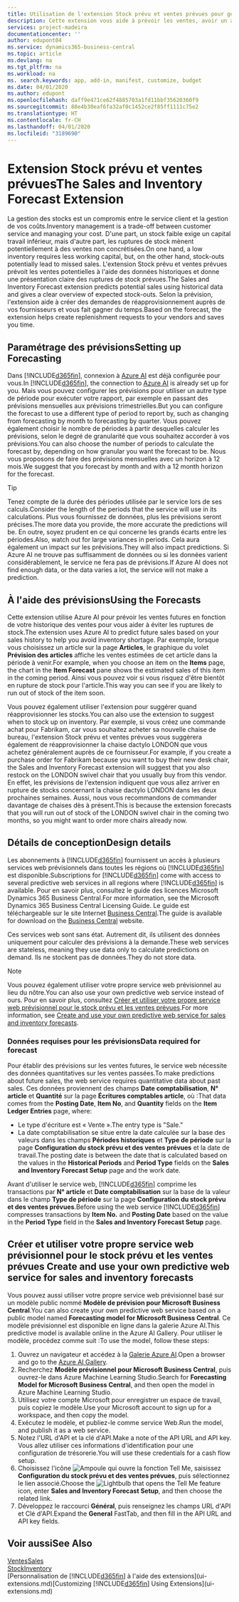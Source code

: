 ```yaml
---
title: Utilisation de l'extension Stock prévu et ventes prévues pour gérer le stock | Microsoft Docs
description: Cette extension vous aide à prévoir les ventes, avoir un aperçu clair des ruptures de stock prévues et même créer des demandes de réapprovisionnement aux fournisseurs.
services: project-madeira
documentationcenter: ''
author: edupont04
ms.service: dynamics365-business-central
ms.topic: article
ms.devlang: na
ms.tgt_pltfrm: na
ms.workload: na
ms. search.keywords: app, add-in, manifest, customize, budget
ms.date: 04/01/2020
ms.author: edupont
ms.openlocfilehash: daff9e471ce62f4885703a1fd11bbf35620360f9
ms.sourcegitcommit: 88e4b30eaf6fa32af0c1452ce2f85ff1111c75e2
ms.translationtype: HT
ms.contentlocale: fr-CH
ms.lasthandoff: 04/01/2020
ms.locfileid: "3189690"
---
```

# <a name="the-sales-and-inventory-forecast-extension"></a><span data-ttu-id="c5e3e-103">Extension Stock prévu et ventes prévues</span><span class="sxs-lookup"><span data-stu-id="c5e3e-103">The Sales and Inventory Forecast Extension</span></span>
<span data-ttu-id="c5e3e-104">La gestion des stocks est un compromis entre le service client et la gestion de vos coûts.</span><span class="sxs-lookup"><span data-stu-id="c5e3e-104">Inventory management is a trade-off between customer service and managing your cost.</span></span> <span data-ttu-id="c5e3e-105">D'une part, un stock faible exige un capital travail inférieur, mais d'autre part, les ruptures de stock mènent potentiellement à des ventes non concrétisées.</span><span class="sxs-lookup"><span data-stu-id="c5e3e-105">On one hand, a low inventory requires less working capital, but, on the other hand, stock-outs potentially lead to missed sales.</span></span> <span data-ttu-id="c5e3e-106">L'extension Stock prévu et ventes prévues prévoit les ventes potentielles à l'aide des données historiques et donne une présentation claire des ruptures de stock prévues.</span><span class="sxs-lookup"><span data-stu-id="c5e3e-106">The Sales and Inventory Forecast extension predicts potential sales using historical data and gives a clear overview of expected stock-outs.</span></span> <span data-ttu-id="c5e3e-107">Selon la prévision, l'extension aide à créer des demandes de réapprovisionnement auprès de vos fournisseurs et vous fait gagner du temps.</span><span class="sxs-lookup"><span data-stu-id="c5e3e-107">Based on the forecast, the extension helps create replenishment requests to your vendors and saves you time.</span></span>  

## <a name="setting-up-forecasting"></a><span data-ttu-id="c5e3e-108">Paramétrage des prévisions</span><span class="sxs-lookup"><span data-stu-id="c5e3e-108">Setting up Forecasting</span></span>
<span data-ttu-id="c5e3e-109">Dans [!INCLUDE[d365fin](includes/d365fin_md.md)], connexion à [Azure AI](https://azure.microsoft.com/overview/ai-platform/) est déjà configurée pour vous.</span><span class="sxs-lookup"><span data-stu-id="c5e3e-109">In [!INCLUDE[d365fin](includes/d365fin_md.md)], the connection to [Azure AI](https://azure.microsoft.com/overview/ai-platform/) is already set up for you.</span></span> <span data-ttu-id="c5e3e-110">Mais vous pouvez configurer les prévisions pour utiliser un autre type de période pour exécuter votre rapport, par exemple en passant des prévisions mensuelles aux prévisions trimestrielles.</span><span class="sxs-lookup"><span data-stu-id="c5e3e-110">But you can configure the forecast to use a different type of period to report by, such as changing from forecasting by month to forecasting by quarter.</span></span> <span data-ttu-id="c5e3e-111">Vous pouvez également choisir le nombre de périodes à partir desquelles calculer les prévisions, selon le degré de granularité que vous souhaitez accorder à vos prévisions.</span><span class="sxs-lookup"><span data-stu-id="c5e3e-111">You can also choose the number of periods to calculate the forecast by, depending on how granular you want the forecast to be.</span></span> <span data-ttu-id="c5e3e-112">Nous vous proposons de faire des prévisions mensuelles avec un horizon à 12 mois.</span><span class="sxs-lookup"><span data-stu-id="c5e3e-112">We suggest that you forecast by month and with a 12 month horizon for the forecast.</span></span> 

> [!TIP]  
>   <span data-ttu-id="c5e3e-113">Tenez compte de la durée des périodes utilisée par le service lors de ses calculs.</span><span class="sxs-lookup"><span data-stu-id="c5e3e-113">Consider the length of the periods that the service will use in its calculations.</span></span> <span data-ttu-id="c5e3e-114">Plus vous fournissez de données, plus les prévisions seront précises.</span><span class="sxs-lookup"><span data-stu-id="c5e3e-114">The more data you provide, the more accurate the predictions will be.</span></span> <span data-ttu-id="c5e3e-115">En outre, soyez prudent en ce qui concerne les grands écarts entre les périodes.</span><span class="sxs-lookup"><span data-stu-id="c5e3e-115">Also, watch out for large variances in periods.</span></span> <span data-ttu-id="c5e3e-116">Cela aura également un impact sur les prévisions.</span><span class="sxs-lookup"><span data-stu-id="c5e3e-116">They will also impact predictions.</span></span> <span data-ttu-id="c5e3e-117">Si Azure AI ne trouve pas suffisamment de données ou si les données varient considérablement, le service ne fera pas de prévisions.</span><span class="sxs-lookup"><span data-stu-id="c5e3e-117">If Azure AI does not find enough data, or the data varies a lot, the service will not make a prediction.</span></span>

## <a name="using-the-forecasts"></a><span data-ttu-id="c5e3e-118">À l'aide des prévisions</span><span class="sxs-lookup"><span data-stu-id="c5e3e-118">Using the Forecasts</span></span>
<span data-ttu-id="c5e3e-119">Cette extension utilise Azure AI pour prévoir les ventes futures en fonction de votre historique des ventes pour vous aider à éviter les ruptures de stock.</span><span class="sxs-lookup"><span data-stu-id="c5e3e-119">The extension uses Azure AI to predict future sales based on your sales history to help you avoid inventory shortage.</span></span> <span data-ttu-id="c5e3e-120">Par exemple, lorsque vous choisissez un article sur la page **Articles**, le graphique du volet **Prévision des articles** affiche les ventes estimées de cet article dans la période à venir.</span><span class="sxs-lookup"><span data-stu-id="c5e3e-120">For example, when you choose an item on the **Items** page, the chart in the **Item Forecast** pane shows the estimated sales of this item in the coming period.</span></span> <span data-ttu-id="c5e3e-121">Ainsi vous pouvez voir si vous risquez d'être bientôt en rupture de stock pour l'article.</span><span class="sxs-lookup"><span data-stu-id="c5e3e-121">This way you can see if you are likely to run out of stock of the item soon.</span></span>  

<span data-ttu-id="c5e3e-122">Vous pouvez également utiliser l'extension pour suggérer quand réapprovisionner les stocks.</span><span class="sxs-lookup"><span data-stu-id="c5e3e-122">You can also use the extension to suggest when to stock up on inventory.</span></span> <span data-ttu-id="c5e3e-123">Par exemple, si vous créez une commande achat pour Fabrikam, car vous souhaitez acheter sa nouvelle chaise de bureau, l'extension Stock prévu et ventes prévues vous suggèrera également de réapprovisionner la chaise dactylo LONDON que vous achetez généralement auprès de ce fournisseur.</span><span class="sxs-lookup"><span data-stu-id="c5e3e-123">For example, if you create a purchase order for Fabrikam because you want to buy their new desk chair, the Sales and Inventory Forecast extension will suggest that you also restock on the LONDON swivel chair that you usually buy from this vendor.</span></span> <span data-ttu-id="c5e3e-124">En effet, les prévisions de l'extension indiquent que vous allez arriver en rupture de stocks concernant la chaise dactylo LONDON dans les deux prochaines semaines. Aussi, nous vous recommandons de commander davantage de chaises dès à présent.</span><span class="sxs-lookup"><span data-stu-id="c5e3e-124">This is because the extension forecasts that you will run out of stock of the LONDON swivel chair in the coming two months, so you might want to order more chairs already now.</span></span>  

## <a name="design-details"></a><span data-ttu-id="c5e3e-125">Détails de conception</span><span class="sxs-lookup"><span data-stu-id="c5e3e-125">Design details</span></span>
<span data-ttu-id="c5e3e-126">Les abonnements à [!INCLUDE[d365fin](includes/d365fin_md.md)] fournissent un accès à plusieurs services web prévisionnels dans toutes les régions où [!INCLUDE[d365fin](includes/d365fin_md.md)] est disponible.</span><span class="sxs-lookup"><span data-stu-id="c5e3e-126">Subscriptions for [!INCLUDE[d365fin](includes/d365fin_md.md)] come with access to several predictive web services in all regions where [!INCLUDE[d365fin](includes/d365fin_md.md)] is available.</span></span> <span data-ttu-id="c5e3e-127">Pour en savoir plus, consultez le guide des licences Microsoft Dynamics 365 Business Central.</span><span class="sxs-lookup"><span data-stu-id="c5e3e-127">For more information, see the Microsoft Dynamics 365 Business Central Licensing Guide.</span></span> <span data-ttu-id="c5e3e-128">Le guide est téléchargeable sur le site Internet [Business Central](https://dynamics.microsoft.com/en-us/business-central/overview/).</span><span class="sxs-lookup"><span data-stu-id="c5e3e-128">The guide is available for download on the [Business Central](https://dynamics.microsoft.com/en-us/business-central/overview/) website.</span></span> 

<span data-ttu-id="c5e3e-129">Ces services web sont sans état. Autrement dit, ils utilisent des données uniquement pour calculer des prévisions à la demande.</span><span class="sxs-lookup"><span data-stu-id="c5e3e-129">These web services are stateless, meaning they use data only to calculate predictions on demand.</span></span> <span data-ttu-id="c5e3e-130">Ils ne stockent pas de données.</span><span class="sxs-lookup"><span data-stu-id="c5e3e-130">They do not store data.</span></span>

> [!NOTE]  
>   <span data-ttu-id="c5e3e-131">Vous pouvez également utiliser votre propre service web prévisionnel au lieu du nôtre.</span><span class="sxs-lookup"><span data-stu-id="c5e3e-131">You can also use your own predictive web service instead of ours.</span></span> <span data-ttu-id="c5e3e-132">Pour en savoir plus, consultez [Créer et utiliser votre propre service web prévisionnel pour le stock prévu et les ventes prévues](#AnchorText).</span><span class="sxs-lookup"><span data-stu-id="c5e3e-132">For more information, see [Create and use your own predictive web service for sales and inventory forecasts](#AnchorText).</span></span> 

### <a name="data-required-for-forecast"></a><span data-ttu-id="c5e3e-133">Données requises pour les prévisions</span><span class="sxs-lookup"><span data-stu-id="c5e3e-133">Data required for forecast</span></span>
<span data-ttu-id="c5e3e-134">Pour établir des prévisions sur les ventes futures, le service web nécessite des données quantitatives sur les ventes passées.</span><span class="sxs-lookup"><span data-stu-id="c5e3e-134">To make predictions about future sales, the web service requires quantitative data about past sales.</span></span> <span data-ttu-id="c5e3e-135">Ces données proviennent des champs **Date comptabilisation**, **N° article** et **Quantité** sur la page **Écritures comptables article**, où :</span><span class="sxs-lookup"><span data-stu-id="c5e3e-135">That data comes from the **Posting Date**, **Item No**, and **Quantity** fields on the **Item Ledger Entries** page, where:</span></span>
-    <span data-ttu-id="c5e3e-136">Le type d'écriture est « Vente ».</span><span class="sxs-lookup"><span data-stu-id="c5e3e-136">The entry type is "Sale."</span></span>
- <span data-ttu-id="c5e3e-137">La date comptabilisation se situe entre la date calculée sur la base des valeurs dans les champs **Périodes historiques** et **Type de période** sur la page **Configuration du stock prévu et des ventes prévues** et la date de travail.</span><span class="sxs-lookup"><span data-stu-id="c5e3e-137">The posting date is between the date that is calculated based on the values in the **Historical Periods** and **Period Type** fields on the **Sales and Inventory Forecast Setup** page and the work date.</span></span>

<span data-ttu-id="c5e3e-138">Avant d'utiliser le service web, [!INCLUDE[d365fin](includes/d365fin_md.md)] comprime les transactions par **N° article** et **Date comptabilisation** sur la base de la valeur dans le champ **Type de période** sur la page **Configuration du stock prévu et des ventes prévues**.</span><span class="sxs-lookup"><span data-stu-id="c5e3e-138">Before using the web service [!INCLUDE[d365fin](includes/d365fin_md.md)] compresses transactions by **Item No.** and **Posting Date** based on the value in the **Period Type** field in the **Sales and Inventory Forecast Setup** page.</span></span>

## <a name="create-and-use-your-own-predictive-web-service-for-sales-and-inventory-forecasts"></a><span data-ttu-id="c5e3e-139"><a name="AnchorText"> </a>Créer et utiliser votre propre service web prévisionnel pour le stock prévu et les ventes prévues</span><span class="sxs-lookup"><span data-stu-id="c5e3e-139"><a name="AnchorText"> </a>Create and use your own predictive web service for sales and inventory forecasts</span></span>
<span data-ttu-id="c5e3e-140">Vous pouvez aussi utiliser votre propre service web prévisionnel basé sur un modèle public nommé **Modèle de prévision pour Microsoft Business Central**.</span><span class="sxs-lookup"><span data-stu-id="c5e3e-140">You can also create your own predictive web service based on a public model named **Forecasting model for Microsoft Business Central**.</span></span> <span data-ttu-id="c5e3e-141">Ce modèle prévisionnel est disponible en ligne dans la galerie Azure AI.</span><span class="sxs-lookup"><span data-stu-id="c5e3e-141">This predictive model is available online in the Azure AI Gallery.</span></span> <span data-ttu-id="c5e3e-142">Pour utiliser le modèle, procédez comme suit :</span><span class="sxs-lookup"><span data-stu-id="c5e3e-142">To use the model, follow these steps:</span></span>  

1. <span data-ttu-id="c5e3e-143">Ouvrez un navigateur et accédez à la [Galerie Azure AI](https://go.microsoft.com/fwlink/?linkid=828352).</span><span class="sxs-lookup"><span data-stu-id="c5e3e-143">Open a browser and go to the [Azure AI Gallery](https://go.microsoft.com/fwlink/?linkid=828352).</span></span>  
2. <span data-ttu-id="c5e3e-144">Recherchez **Modèle prévisionnel pour Microsoft Business Central**, puis ouvrez-le dans Azure Machine Learning Studio.</span><span class="sxs-lookup"><span data-stu-id="c5e3e-144">Search for **Forecasting Model for Microsoft Business Central**, and then open the model in Azure Machine Learning Studio.</span></span>  
3. <span data-ttu-id="c5e3e-145">Utilisez votre compte Microsoft pour enregistrer un espace de travail, puis copiez le modèle.</span><span class="sxs-lookup"><span data-stu-id="c5e3e-145">Use your Microsoft account to sign up for a workspace, and then copy the model.</span></span>  
4. <span data-ttu-id="c5e3e-146">Exécutez le modèle, et publiez-le comme service Web.</span><span class="sxs-lookup"><span data-stu-id="c5e3e-146">Run the model, and publish it as a web service.</span></span>  
5. <span data-ttu-id="c5e3e-147">Notez l'URL d'API et la clé d'API.</span><span class="sxs-lookup"><span data-stu-id="c5e3e-147">Make a note of the API URL and API key.</span></span> <span data-ttu-id="c5e3e-148">Vous allez utiliser ces informations d'identification pour une configuration de trésorerie.</span><span class="sxs-lookup"><span data-stu-id="c5e3e-148">You will use these credentials for a cash flow setup.</span></span>  
6. <span data-ttu-id="c5e3e-149">Choisissez l'icône ![Ampoule qui ouvre la fonction Tell Me](media/ui-search/search_small.png "Dites-moi ce que vous voulez faire"), saisissez **Configuration du stock prévu et des ventes prévues**, puis sélectionnez le lien associé.</span><span class="sxs-lookup"><span data-stu-id="c5e3e-149">Choose the ![Lightbulb that opens the Tell Me feature](media/ui-search/search_small.png "Tell me what you want to do") icon, enter **Sales and Inventory Forecast Setup**, and then choose the related link.</span></span>  
7. <span data-ttu-id="c5e3e-150">Développez le raccourci **Général**, puis renseignez les champs URL d'API et Clé d'API.</span><span class="sxs-lookup"><span data-stu-id="c5e3e-150">Expand the **General** FastTab, and then fill in the API URL and API key fields.</span></span>  


## <a name="see-also"></a><span data-ttu-id="c5e3e-151">Voir aussi</span><span class="sxs-lookup"><span data-stu-id="c5e3e-151">See Also</span></span>
[<span data-ttu-id="c5e3e-152">Ventes</span><span class="sxs-lookup"><span data-stu-id="c5e3e-152">Sales</span></span>](sales-manage-sales.md)  
[<span data-ttu-id="c5e3e-153">Stock</span><span class="sxs-lookup"><span data-stu-id="c5e3e-153">Inventory</span></span>](inventory-manage-inventory.md)  
<span data-ttu-id="c5e3e-154">[Personnalisation de [!INCLUDE[d365fin](includes/d365fin_md.md)] à l'aide des extensions](ui-extensions.md)</span><span class="sxs-lookup"><span data-stu-id="c5e3e-154">[Customizing [!INCLUDE[d365fin](includes/d365fin_md.md)] Using Extensions](ui-extensions.md)</span></span>  
